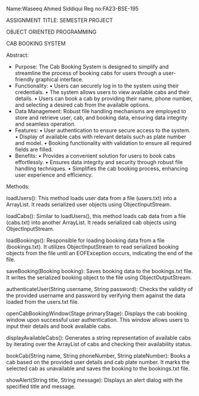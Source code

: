 Name:Waseeq Ahmed Siddiqui
Reg no:FA23-BSE-195

ASSIGNMENT TITLE: SEMESTER PROJECT

OBJECT ORIENTED PROGRAMMING
                                                                                                                                                                       
CAB BOOKING SYSTEM

Abstract:

- Purpose: 
The Cab Booking System is designed to simplify and streamline the process of booking cabs for users through a user-friendly graphical interface.
- Functionality: 
•	Users can securely log in to the system using their credentials.
•	The system allows users to view available cabs and their details.
•	Users can book a cab by providing their name, phone number, and selecting a desired cab from the available options.
- Data Management: 
Robust file handling mechanisms are employed to store and retrieve user, cab, and booking data, ensuring data integrity and seamless operation.
- Features:
•	User authentication to ensure secure access to the system.
•	Display of available cabs with relevant details such as plate number and model.
•	Booking functionality with validation to ensure all required fields are filled.
- Benefits: 
•	Provides a convenient solution for users to book cabs effortlessly.
•	Ensures data integrity and security through robust file handling techniques.
•	Simplifies the cab booking process, enhancing user experience and efficiency.

Methods:

loadUsers(): This method loads user data from a file (users.txt) into a ArrayList. It reads serialized user objects using ObjectInputStream.

loadCabs(): Similar to loadUsers(), this method loads cab data from a file (cabs.txt) into another ArrayList. It reads serialized cab objects using ObjectInputStream.

loadBookings(): Responsible for loading booking data from a file (bookings.txt). It utilizes ObjectInputStream to read serialized booking objects from the file until an EOFException occurs, indicating the end of the file.

saveBooking(Booking booking): Saves booking data to the bookings.txt file. It writes the serialized booking object to the file using ObjectOutputStream.

authenticateUser(String username, String password): Checks the validity of the provided username and password by verifying them against the data loaded from the users.txt file.

openCabBookingWindow(Stage primaryStage): Displays the cab booking window upon successful user authentication. This window allows users to input their details and book available cabs.

displayAvailableCabs(): Generates a string representation of available cabs by iterating over the ArrayList of cabs and checking their availability status.

bookCab(String name, String phoneNumber, String plateNumber): Books a cab based on the provided user details and cab plate number. It marks the selected cab as unavailable and saves the booking to the bookings.txt file.

showAlert(String title, String message): Displays an alert dialog with the specified title and message.











